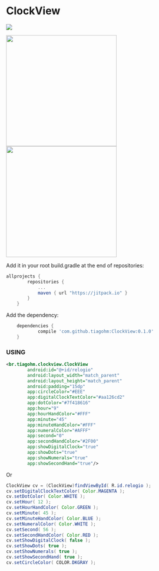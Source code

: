 # ClockView

[![](https://jitpack.io/v/tiagohm/ClockView.svg)](https://jitpack.io/#tiagohm/ClockView)

<img src="https://raw.githubusercontent.com/tiagohm/ClockView/master/1.png" width="300">
<img src="https://raw.githubusercontent.com/tiagohm/ClockView/master/2.png" width="300">

Add it in your root build.gradle at the end of repositories:
```gradle
allprojects {
		repositories {
			...
			maven { url "https://jitpack.io" }
		}
	}
```

Add the dependency:
```gradle
	dependencies {
	        compile 'com.github.tiagohm:ClockView:0.1.0'
	}
```

### USING

```xml
<br.tiagohm.clockview.ClockView
        android:id="@+id/relogio"
        android:layout_width="match_parent"
        android:layout_height="match_parent"
        android:padding="15dp"
        app:circleColor="#EEE"
        app:digitalClockTextColor="#aa126cd2"
        app:dotColor="#7f418616"
        app:hour="9"
        app:hourHandColor="#FFF"
        app:minute="45"
        app:minuteHandColor="#FFF"
        app:numeralColor="#AFFF"
        app:second="0"
        app:secondHandColor="#2F00"
        app:showDigitalClock="true"
        app:showDots="true"
        app:showNumerals="true"
        app:showSecondHand="true"/>
```
Or

```java
ClockView cv = (ClockView)findViewById( R.id.relogio );
cv.setDigitalClockTextColor( Color.MAGENTA );
cv.setDotColor( Color.WHITE );
cv.setHour( 12 );
cv.setHourHandColor( Color.GREEN );
cv.setMinute( 45 );
cv.setMinuteHandColor( Color.BLUE );
cv.setNumeralColor( Color.WHITE );
cv.setSecond( 56 );
cv.setSecondHandColor( Color.RED );
cv.setShowDigitalClock( false );
cv.setShowDots( true );
cv.setShowNumerals( true );
cv.setShowSecondHand( true );
cv.setCircleColor( COLOR.DKGRAY );
```
